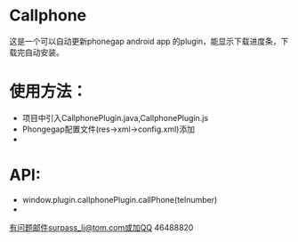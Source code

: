 Callphone
=========

这是一个可以自动更新phonegap android app 的plugin，能显示下载进度条，下载完自动安装。

使用方法：
========
+ 项目中引入CallphonePlugin.java,CallphonePlugin.js
+ Phongegap配置文件(res->xml->config.xml)添加
+ <plugin name="Callphone" value="org.surpass.cordova.CallphonePlugin" />


API:
=========
* window.plugin.callphonePlugin.callPhone(telnumber) 
* 
有问题邮件surpass_li@tom.com或加QQ  46488820

